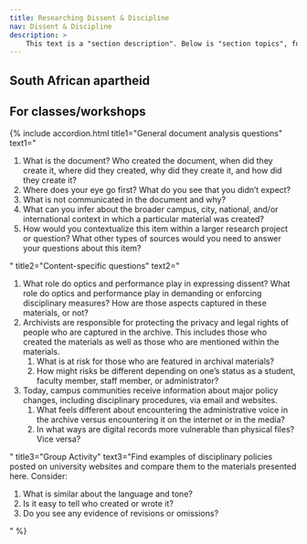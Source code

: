 ```yaml
---
title: Researching Dissent & Discipline
nav: Dissent & Discipline
description: >
    This text is a "section description". Below is "section topics", followed by an example section video embed. This page details how to write content pages and add interest with includes.
---
```


## South African apartheid

## For classes/workshops

{% include accordion.html title1="General document analysis questions" text1="<ol><li>What is the document? Who created the document, when did they create it, where did they created, why did they create it, and how did they create it?</li><li>Where does your eye go first? What do you see that you didn’t expect?</li><li>What is not communicated in the document and why?</li><li>What can you infer about the broader campus, city, national, and/or international context in which a particular material was created?</li><li>How would you contextualize this item within a larger research project or question? What other types of sources would you need to answer your questions about this item?</li></ol>" title2="Content-specific questions" text2="<ol><li>What role do optics and performance play in expressing dissent? What role do optics and performance play in demanding or enforcing disciplinary measures? How are those aspects captured in these materials, or not?</li><li>Archivists are responsible for protecting the privacy and legal rights of people who are captured in the archive. This includes those who created the materials as well as those who are mentioned within the materials.<ol><li>What is at risk for those who are featured in archival materials?</li><li>How might risks be different depending on one’s status as a student, faculty member, staff member, or administrator?</li></ol></li><li>Today, campus communities receive information about major policy changes, including disciplinary procedures, via email and websites.<ol><li>What feels different about encountering the administrative voice in the archive versus encountering it on the internet or in the media?</li><li>In what ways are digital records more vulnerable than physical files? Vice versa?</li></ol></li></ol>" title3="Group Activity" text3="Find examples of disciplinary policies posted on university websites and compare them to the materials presented here. Consider:<ol><li>What is similar about the language and tone?</li><li>Is it easy to tell who created or wrote it?</li><li>Do you see any evidence of revisions or omissions?</li></ol>"  %}
